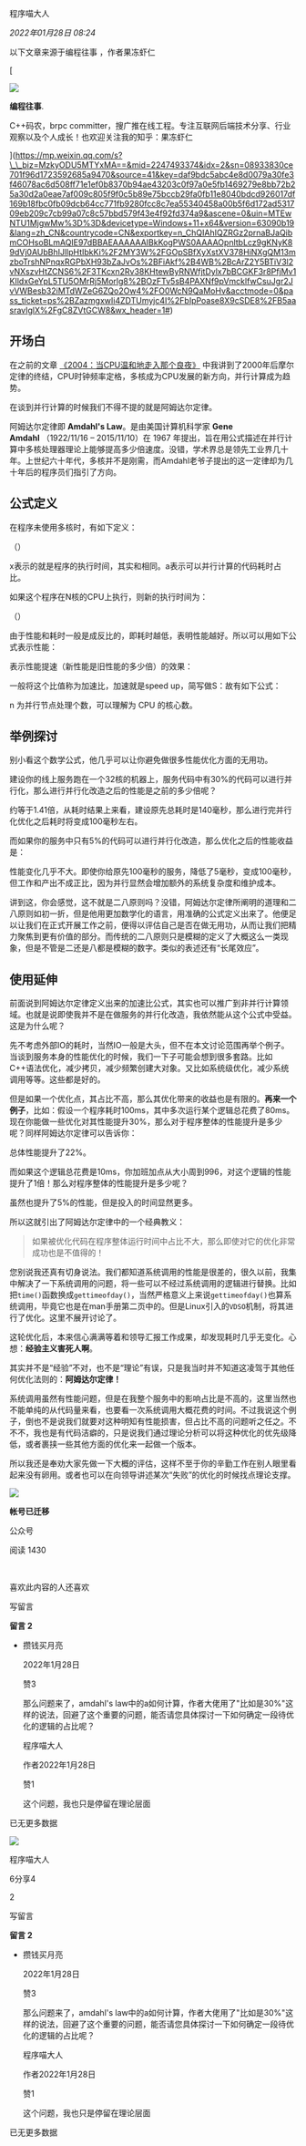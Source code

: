 程序喵大人

_2022年01月28日 08:24_

以下文章来源于编程往事 ，作者果冻虾仁

\[

![](http://wx.qlogo.cn/mmhead/Q3auHgzwzM7Hvg7rQmorRljlcVCzwYTttaruhY8OCBSft64AYB32Cg/0)

**编程往事**.

C++码农，brpc committer，搜广推在线工程。专注互联网后端技术分享、行业观察以及个人成长！也欢迎关注我的知乎：果冻虾仁

\](https://mp.weixin.qq.com/s?\_\_biz=MzkyODU5MTYxMA==&mid=2247493374&idx=2&sn=08933830ce701f96d1723592685a9470&source=41&key=daf9bdc5abc4e8d0079a30fe3f46078ac6d508ff71e1ef0b8370b94ae43203c0f97a0e5fb1469279e8bb72b25a30d2a0eae7af009c805f9f0c5b89e75bccb29fa0fb11e8040bdcd926017df169b18fbc0fb09dcb64cc771fb9280fcc8c7ea55340458a00b5f6d172ad531709eb209c7cb99a07c8c57bbd579f43e4f92fd374a9&ascene=0&uin=MTEwNTU1MjgwMw%3D%3D&devicetype=Windows+11+x64&version=63090b19&lang=zh_CN&countrycode=CN&exportkey=n_ChQIAhIQZRGz2prnaBJaQibmCOHsoBLmAQIE97dBBAEAAAAAAIBkKogPWS0AAAAOpnltbLcz9gKNyK89dVj0AUbBhIJllpHtIbkKi%2F2MY3W%2FGOpSBfXyXstXV378HiNXgQM13mzboTrshNPnqxRGPbXH93bZaJvOs%2BFiAkf%2B4WB%2BcArZ2Y5BTiV3l2vNXszvHtZCNS6%2F3TKcxn2Rv38KHtewByRNWfjtDylx7bBCGKF3r8PfjMv1KIldxGeYpL5TU5OMrRj5Morlg8%2BOzFTv5sB4PAXNf9pVmcklfwCsuJgr2JvVWBesb32iMTdWZeG6ZQo2Ow4%2FO0WcN9QaMoHv&acctmode=0&pass_ticket=ps%2BZazmgxwIi4ZDTUmyjc4I%2FbIpPoase8X9cSDE8%2FB5aasravIglX%2FgC8ZVtGCW8&wx_header=1#)

## 开场白

在之前的文章 [《2004：当CPU温和地走入那个良夜》](https://mp.weixin.qq.com/s?__biz=MjM5NDIyMjI3OQ==&mid=2649005254&idx=1&sn=8e98097d5f9d5a4b982cf462bde02c69&scene=21#wechat_redirect) 中我讲到了2000年后摩尔定律的终结，CPU时钟频率定格，多核成为CPU发展的新方向，并行计算成为趋势。

在谈到并行计算的时候我们不得不提的就是阿姆达尔定律。

阿姆达尔定律即 **Amdahl's Law**。是由美国计算机科学家 **Gene Amdahl** （1922/11/16 – 2015/11/10）在 1967 年提出，旨在用公式描述在并行计算中多核处理器理论上能够提高多少倍速度。没错，学术界总是领先工业界几十年。上世纪六十年代，多核并不是刚需，而Amdahl老爷子提出的这一定律却为几十年后的程序员们指引了方向。

## 公式定义

在程序未使用多核时，有如下定义：

（）

x表示的就是程序的执行时间，其实和相同。a表示可以并行计算的代码耗时占比。

如果这个程序在N核的CPU上执行，则新的执行时间为：

（）

由于性能和耗时一般是成反比的，即耗时越低，表明性能越好。所以可以用如下公式表示性能：

表示性能提速（新性能是旧性能的多少倍）的效果：

一般将这个比值称为加速比，加速就是speed up，简写做S：故有如下公式：

n 为并行节点处理个数，可以理解为 CPU 的核心数。

## 举例探讨

别小看这个数学公式，他几乎可以让你避免做很多性能优化方面的无用功。

建设你的线上服务跑在一个32核的机器上，服务代码中有30%的代码可以进行并行化，那么进行并行化改造之后的性能是之前的多少倍呢？

约等于1.41倍，从耗时结果上来看，建设原先总耗时是140毫秒，那么进行完并行化优化之后耗时将变成100毫秒左右。

而如果你的服务中只有5%的代码可以进行并行化改造，那么优化之后的性能收益是：

性能变化几乎不大。即使你给原先100毫秒的服务，降低了5毫秒，变成100毫秒，但工作和产出不成正比，因为并行显然会增加额外的系统复杂度和维护成本。

讲到这，你会感觉，这不就是二八原则吗？没错，阿姆达尔定律所阐明的道理和二八原则如初一折，但是他用更加数学化的语言，用准确的公式定义出来了。他便足以让我们在正式开展工作之前，便得以评估自己是否在做无用功，从而让我们把精力聚焦到更有价值的部分。而传统的二八原则只是模糊的定义了大概这么一类现象，但是不管是二还是八都是模糊的数字。类似的表述还有“长尾效应”。

## 使用延伸

前面说到阿姆达尔定律定义出来的加速比公式，其实也可以推广到非并行计算领域。也就是说即使我并不是在做服务的并行化改造，我依然能从这个公式中受益。这是为什么呢？

先不考虑外部IO的耗时，当然IO一般是大头，但不在本文讨论范围再举个例子。当谈到服务本身的性能优化的时候，我们一下子可能会想到很多套路。比如C++语法优化，减少拷贝，减少频繁创建大对象。又比如系统级优化，减少系统调用等等。这些都是好的。

但是如果一个优化点，其占比不高，那么其优化带来的收益也是有限的。**再来一个例子**，比如：假设一个程序耗时100ms，其中多次运行某个逻辑总花费了80ms。现在你能做一些优化对其性能提升30%，那么对于程序整体的性能提升是多少呢？同样阿姆达尔定律可以告诉你：

总体性能提升了22%。

而如果这个逻辑总花费是10ms，你加班加点从大小周到996，对这个逻辑的性能提升了1倍！那么对程序整体的性能提升是多少呢？

虽然也提升了5%的性能，但是投入的时间显然更多。

所以这就引出了阿姆达尔定律中的一个经典教义：

> 如果被优化代码在程序整体运行时间中占比不大，那么即使对它的优化非常成功也是不值得的！

您别说我还真有切身说法。我们都知道系统调用的性能是很差的，很久以前，我集中解决了一下系统调用的问题，将一些可以不经过系统调用的逻辑进行替换。比如把`time()`函数换成`gettimeofday()`，当然严格意义上来说`gettimeofday()`也算系统调用，毕竟它也是在man手册第二页中的。但是Linux引入的`VDSO`机制，将其进行了优化。这里不展开讨论了。

这轮优化后，本来信心满满等着和领导汇报工作成果，却发现耗时几乎无变化。心想：**经验主义害死人啊**。

其实并不是“经验”不对，也不是“理论”有误，只是我当时并不知道这凌驾于其他任何优化法则的：**阿姆达尔定律！**

系统调用虽然有性能问题，但是在我整个服务中的影响占比是不高的，这里当然也不能单纯的从代码量来看，也要看一次系统调用大概花费的时间。不过我说这个例子，倒也不是说我们就要对这种明知有性能损害，但占比不高的问题听之任之。不不不，我也是有代码洁癖的，只是说我们通过理论分析可以将这种优化的优先级降低，或者裹挟一些其他方面的优化来一起做一个版本。

所以我还是奉劝大家先做一下大概的评估，这样不至于你的辛勤工作在别人眼里看起来没有卵用。或者也可以在向领导讲述某次“失败”的优化的时候找点理论支撑。

![](https://res.wx.qq.com/op_res/NN_GToMiIjsXzgPzF9-74ZzwR3cA9-fv3o9eWo8f5gQWqx71CmGlY8kFxuIxZaG0TB1bFeMCmh1DGN_pWMRg0A)

**帐号已迁移**

公众号

阅读 1430

​

喜欢此内容的人还喜欢

写留言

**留言 2**

- 攒钱买月亮

  2022年1月28日

  赞3

  那么问题来了，amdahl's law中的a如何计算，作者大佬用了"比如是30%"这样的说法，回避了这个重要的问题，能否请您具体探讨一下如何确定一段待优化的逻辑的占比呢？

  程序喵大人

  作者2022年1月28日

  赞1

  这个问题，我也只是停留在理论层面![[囧]](data:image/png;base64,iVBORw0KGgoAAAANSUhEUgAAAAEAAAABCAQAAAC1HAwCAAAAC0lEQVR42mNkYAAAAAYAAjCB0C8AAAAASUVORK5CYII=)

已无更多数据

[](javacript:;)

![](http://mmbiz.qpic.cn/sz_mmbiz_png/Av3j9GXyMmGmg0HNK7fR6Peq3uf9pUoN5Qt0s0ia8IH97pvIiaADsEvy9nm3YnR5bmA13O8ic0JJOicQO0IboKGdZg/300?wx_fmt=png&wxfrom=18)

程序喵大人

6分享4

2

写留言

**留言 2**

- 攒钱买月亮

  2022年1月28日

  赞3

  那么问题来了，amdahl's law中的a如何计算，作者大佬用了"比如是30%"这样的说法，回避了这个重要的问题，能否请您具体探讨一下如何确定一段待优化的逻辑的占比呢？

  程序喵大人

  作者2022年1月28日

  赞1

  这个问题，我也只是停留在理论层面![[囧]](data:image/png;base64,iVBORw0KGgoAAAANSUhEUgAAAAEAAAABCAQAAAC1HAwCAAAAC0lEQVR42mNkYAAAAAYAAjCB0C8AAAAASUVORK5CYII=)

已无更多数据
